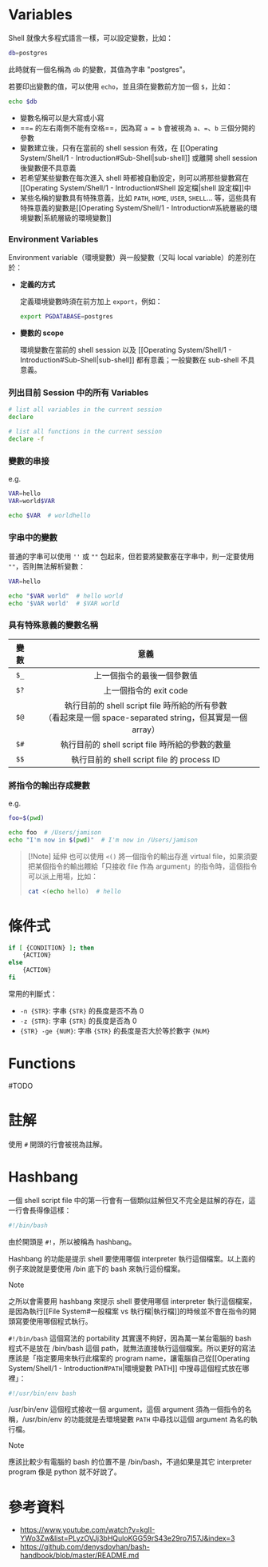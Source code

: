 # Variables

Shell 就像大多程式語言一樣，可以設定變數，比如：

```bash
db=postgres
```

此時就有一個名稱為 `db` 的變數，其值為字串 "postgres"。

若要印出變數的值，可以使用 `echo`，並且須在變數前方加一個 `$`，比如：

```bash
echo $db
```

- 變數名稱可以是大寫或小寫
- ==`=` 的左右兩側不能有空格==，因為寫 `a = b` 會被視為 `a`、`=`、`b` 三個分開的參數
- 變數建立後，只有在當前的 shell session 有效，在 [[Operating System/Shell/1 - Introduction#Sub-Shell|sub-shell]] 或離開 shell session 後變數便不具意義
- 若希望某些變數在每次進入 shell 時都被自動設定，則可以將那些變數寫在 [[Operating System/Shell/1 - Introduction#Shell 設定檔|shell 設定檔]]中
- 某些名稱的變數具有特殊意義，比如 `PATH`, `HOME`, `USER`, `SHELL`… 等，這些具有特殊意義的變數是[[Operating System/Shell/1 - Introduction#系統層級的環境變數|系統層級的環境變數]]

### Environment Variables

Environment variable（環境變數）與一般變數（又叫 local variable）的差別在於：

- **定義的方式**

    定義環境變數時須在前方加上 `export`，例如：

    ```bash
    export PGDATABASE=postgres
    ```

- **變數的 scope**

    環境變數在當前的 shell session 以及 [[Operating System/Shell/1 - Introduction#Sub-Shell|sub-shell]] 都有意義；一般變數在 sub-shell 不具意義。

### 列出目前 Session 中的所有 Variables

```bash
# list all variables in the current session
declare

# list all functions in the current session
declare -f
```

### 變數的串接

e.g.

```bash
VAR=hello
VAR=world$VAR

echo $VAR  # worldhello
```

### 字串中的變數

普通的字串可以使用 `''` 或 `""` 包起來，但若要將變數塞在字串中，則一定要使用 `""`，否則無法解析變數：

```bash
VAR=hello

echo "$VAR world"  # hello world
echo '$VAR world'  # $VAR world
```

### 具有特殊意義的變數名稱

|變數|意義|
|:-:|:-:|
|`$_`|上一個指令的最後一個參數值|
|`$?`|上一個指令的 exit code|
|`$@`|執行目前的 shell script file 時所給的所有參數<br/>（看起來是一個 space-separated string，但其實是一個 array）|
|`$#`|執行目前的 shell script file 時所給的參數的數量|
|`$$`|執行目前的 shell script file 的 process ID|

### 將指令的輸出存成變數

e.g.

```bash
foo=$(pwd)

echo foo  # /Users/jamison
echo "I'm now in $(pwd)"  # I'm now in /Users/jamison
```

>[!Note] 延伸
>也可以使用 `<()` 將一個指令的輸出存進 virtual file，如果須要把某個指令的輸出餵給「只接收 file 作為 argument」的指令時，這個指令可以派上用場，比如：
>
>```bash
>cat <(echo hello)  # hello
>```

# 條件式

```bash
if [ {CONDITION} ]; then
    {ACTION}
else
    {ACTION}
fi
```

常用的判斷式：

- `-n {STR}`: 字串 `{STR}` 的長度是否不為 0
- `-z {STR}`: 字串 `{STR}` 的長度是否為 0
- `{STR} -ge {NUM}`: 字串 `{STR}` 的長度是否大於等於數字 `{NUM}`

# Functions

#TODO

# 註解

使用 `#` 開頭的行會被視為註解。

# Hashbang

一個 shell script file 中的第一行會有一個類似註解但又不完全是註解的存在，這一行會長得像這樣：

```bash
#!/bin/bash
```

由於開頭是 `#!`，所以被稱為 hashbang。

Hashbang 的功能是提示 shell 要使用哪個 interpreter 執行這個檔案。以上面的例子來說就是要使用 /bin 底下的 bash 來執行這份檔案。

>[!Note]
>之所以會需要用 hashbang 來提示 shell 要使用哪個 interpreter 執行這個檔案，是因為執行[[File System#一般檔案 vs 執行檔|執行檔]]的時候並不會在指令的開頭寫要使用哪個程式執行。

`#!/bin/bash` 這個寫法的 portability 其實還不夠好，因為萬一某台電腦的 bash 程式不是放在 /bin/bash 這個 path，就無法直接執行這個檔案。所以更好的寫法應該是「指定要用來執行此檔案的 program name，讓電腦自己從[[Operating System/Shell/1 - Introduction#`PATH`|環境變數 PATH]] 中搜尋這個程式放在哪裡」：

```bash
#!/usr/bin/env bash
```

/usr/bin/env 這個程式接收一個 argument，這個 argument 須為一個指令的名稱，/usr/bin/env 的功能就是去環境變數 `PATH` 中尋找以這個 argument 為名的執行檔。

>[!Note]
>應該比較少有電腦的 bash 的位置不是 /bin/bash，不過如果是其它 interpreter program 像是 python 就不好說了。

# 參考資料

- <https://www.youtube.com/watch?v=kgII-YWo3Zw&list=PLyzOVJj3bHQuloKGG59rS43e29ro7I57J&index=3>
- <https://github.com/denysdovhan/bash-handbook/blob/master/README.md>
